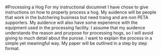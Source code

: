 #Processing a Hog
For my instructional documnet I have chose to give instructions on how to properly process a hog. My auidence will be people that work in the butchering business but need traing and are non PETA supporters. My auidence will also have some experience with the equipment used in the processing facility. I assume that my auidence understands the reason and prurpose for processing hogs, so I will avoid giving to much detail about the purose. I want to explain the process in a simple yet meaningful way. My paper will be outlined in a step by step format.
